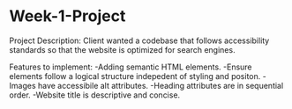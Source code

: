 # Week-1-Project

Project Description: Client wanted a codebase that follows accessibility standards so that the website is optimized for search engines.

Features to implement:
-Adding semantic HTML elements.
-Ensure elements follow a logical structure indepedent of styling and positon.
-Images have accessibile alt attributes.
-Heading attributes are in sequential order.
-Website title is descriptive and concise.

